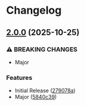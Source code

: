 # Changelog

## [2.0.0](https://github.com/HSLU-Exercise/scope-your-project-gruppe_7/compare/v1.4.1...v2.0.0) (2025-10-25)


### ⚠ BREAKING CHANGES

* Major

### Features

* Initial Release ([279078a](https://github.com/HSLU-Exercise/scope-your-project-gruppe_7/commit/279078a13d9baf63a3a66bbdb794bab6fbc623a5))
* Major ([5840c39](https://github.com/HSLU-Exercise/scope-your-project-gruppe_7/commit/5840c393e98a1e2850daeee128c6e846ee96df3d))


